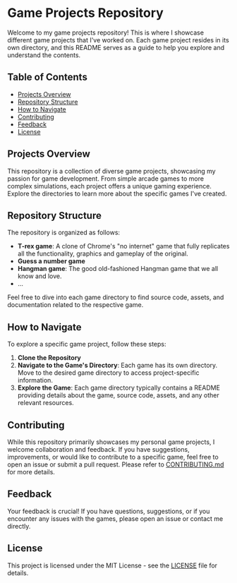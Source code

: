 # Game Projects Repository

Welcome to my game projects repository! This is where I showcase different game projects that I've worked on. Each game project resides in its own directory, and this README serves as a guide to help you explore and understand the contents.

## Table of Contents

- [Projects Overview](#projects-overview)
- [Repository Structure](#repository-structure)
- [How to Navigate](#how-to-navigate)
- [Contributing](#contributing)
- [Feedback](#feedback)
- [License](#license)

## Projects Overview

This repository is a collection of diverse game projects, showcasing my passion for game development. From simple arcade games to more complex simulations, each project offers a unique gaming experience. Explore the directories to learn more about the specific games I've created.

## Repository Structure

The repository is organized as follows:

- **T-rex game**: A clone of Chrome's "no internet" game that fully replicates all the functionality, graphics and gameplay of the original.
- **Guess a number game**
- **Hangman game**: The good old-fashioned Hangman game that we all know and love.
- ...

Feel free to dive into each game directory to find source code, assets, and documentation related to the respective game.

## How to Navigate

To explore a specific game project, follow these steps:

1. **Clone the Repository**
2. **Navigate to the Game's Directory**: Each game has its own directory. Move to the desired game directory to access project-specific information.
3. **Explore the Game**: Each game directory typically contains a README providing details about the game, source code, assets, and any other relevant resources.

## Contributing

While this repository primarily showcases my personal game projects, I welcome collaboration and feedback. If you have suggestions, improvements, or would like to contribute to a specific game, feel free to open an issue or submit a pull request. Please refer to [CONTRIBUTING.md](CONTRIBUTING.md) for more details.

## Feedback

Your feedback is crucial! If you have questions, suggestions, or if you encounter any issues with the games, please open an issue or contact me directly.

## License

This project is licensed under the MIT License - see the [LICENSE](LICENSE) file for details.
